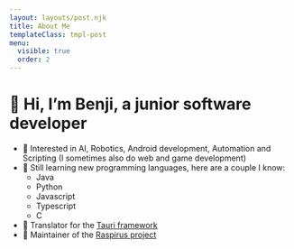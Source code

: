 ```yaml
---
layout: layouts/post.njk
title: About Me
templateClass: tmpl-post
menu:
  visible: true
  order: 2
---
```


# 👋 Hi, I’m Benji, a junior software developer

- 👀 Interested in AI, Robotics, Android development, Automation and Scripting (I sometimes also do web and game development)
- 💾 Still learning new programming languages, here are a couple I know: 
    - Java
    - Python
    - Javascript 
    - Typescript 
    - C
- 🏴 Translator for the [Tauri framework](https://tauri.app)
- 🚀 Maintainer of the [Raspirus project](https://github.com/Raspirus)